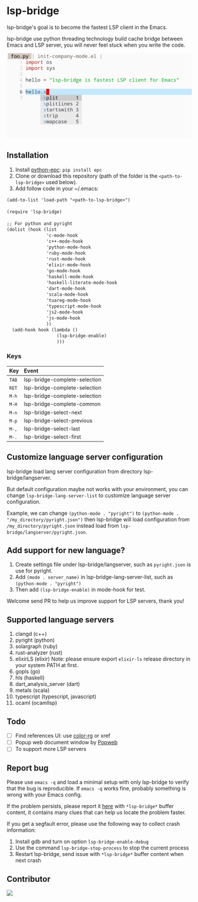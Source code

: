 # lsp-bridge

lsp-bridge's goal is to become the fastest LSP client in the Emacs.

lsp-bridge use python threading technology build cache bridge between Emacs and LSP server, you will never feel stuck when you write the code.

<img src="./screenshot.png">

## Installation

1. Install [python-epc](https://github.com/tkf/python-epc): `pip install epc`
2. Clone or download this repository (path of the folder is the `<path-to-lsp-bridge>` used below).
3. Add follow code in your ~/.emacs:

```
(add-to-list 'load-path "<path-to-lsp-bridge>")

(require 'lsp-bridge)

;; For python and pyright
(dolist (hook (list
               'c-mode-hook
               'c++-mode-hook
               'python-mode-hook
               'ruby-mode-hook
               'rust-mode-hook
               'elixir-mode-hook
               'go-mode-hook
               'haskell-mode-hook
               'haskell-literate-mode-hook
               'dart-mode-hook
               'scala-mode-hook
               'tuareg-mode-hook
               'typescript-mode-hook
               'js2-mode-hook
               'js-mode-hook
               ))
  (add-hook hook (lambda ()
                   (lsp-bridge-enable)
                   )))

```

### Keys

| Key   | Event                         |
| :---- | :---------------------------- |
| `TAB` | lsp-bridge-complete-selection |
| `RET` | lsp-bridge-complete-selection |
| `M-h` | lsp-bridge-complete-selection |
| `M-H` | lsp-bridge-complete-common    |
| `M-n` | lsp-bridge-select-next        |
| `M-p` | lsp-bridge-select-previous    |
| `M-,` | lsp-bridge-select-last        |
| `M-.` | lsp-bridge-select-first       |

## Customize language server configuration

lsp-bridge load lang server configuration from directory lsp-bridge/langserver.

But default configuration maybe not works with your environment, you can change `lsp-bridge-lang-server-list` to customize language server configuration.

Example, we can change `(python-mode . "pyright")` to `(python-mode . "/my_directory/pyright.json")` then lsp-bridge will load configuration from `/my_directory/pyright.json` instead load from `lsp-bridge/langserver/pyright.json`.

## Add support for new language?

1. Create settings file under lsp-bridge/langserver, such as `pyright.json` is use for pyright.
2. Add `(mode . server_name)` in lsp-bridge-lang-server-list, such as `(python-mode . "pyright")`
3. Then add `(lsp-bridge-enable)` in mode-hook for test.

Welcome send PR to help us improve support for LSP servers, thank you!

## Supported language servers

1. clangd (c++)
2. pyright (python)
3. solargraph (ruby)
4. rust-analyzer (rust)
5. elixirLS (elixir) Note: please ensure export `elixir-ls` release directory in your system PATH at first.
6. gopls (go)
7. hls (haskell)
8. dart_analysis_server (dart)
9. metals (scala)
10. typescript (typescript, javascript)
11. ocaml (ocamllsp)

## Todo

- [ ] Find references UI: use [color-rg](https://github.com/manateelazycat/color-rg) or xref
- [ ] Popup web document window by [Popweb](https://github.com/manateelazycat/popweb)
- [ ] To support more LSP servers

## Report bug

Please use `emacs -q` and load a minimal setup with only lsp-bridge to verify that the bug is reproducible. If `emacs -q` works fine, probably something is wrong with your Emacs config.

If the problem persists, please report it [here](https://github.com/manateelazycat/lsp-bridge/issues/new) with `*lsp-bridge*` buffer content, it contains many clues that can help us locate the problem faster.

If you get a segfault error, please use the following way to collect crash information:

1. Install gdb and turn on option `lsp-bridge-enable-debug`
2. Use the command `lsp-bridge-stop-process` to stop the current process
3. Restart lsp-bridge, send issue with `*lsp-bridge*` buffer content when next crash

## Contributor

<a href = "https://github.com/manateelazycat/lsp-bridge/graphs/contributors">
  <img src = "https://contrib.rocks/image?repo=manateelazycat/lsp-bridge"/>
</a>

